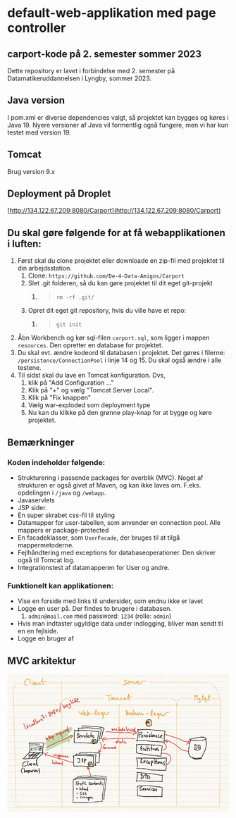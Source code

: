 # default-web-applikation med page controller

## carport-kode på 2. semester sommer 2023

Dette repository er lavet i forbindelse med 2. semester på
Datamatikeruddannelsen i Lyngby, sommer 2023.

## Java version
I pom.xml er diverse dependencies valgt, så projektet kan bygges og køres i Java 19. Nyere versioner af 
Java vil formentlig også fungere, men vi har kun testet med version 19.

## Tomcat
Brug version 9.x

## Deployment på Droplet
[http://134.122.67.209:8080/Carport](http://134.122.67.209:8080/Carport)

## Du skal gøre følgende for at få webapplikationen i luften:

1. Først skal du clone projektet eller downloade en zip-fil med projektet til din arbejdsstation.
   1. Clone: `https://github.com/De-4-Data-Amigos/Carport`
   2. Slet .git folderen, så du kan gøre projektet til dit eget git-projekt
      1. > `rm -rf .git/`
   3. Opret dit eget git repository, hvis du ville have et repo:
      1. > `git init`
2. Åbn Workbench og kør sql-filen `carport.sql`, som ligger i mappen `resources`. Den opretter en database for projektet. 
3. Du skal evt. ændre kodeord til databasen i projektet. Det gøres i filerne: `/persistence/ConnectionPool` i linje 14 og 15. Du skal også ændre i alle testene.
4. Til sidst skal du lave en Tomcat konfiguration. Dvs, 
   1. klik på "Add Configuration ..."
   2. Klik på "+" og vælg "Tomcat Server Local".
   3. Klik på "Fix knappen"
   4. Vælg war-exploded som deployment type
   5. Nu kan du klikke på den grønne play-knap for at bygge og køre projektet.

## Bemærkninger

### Koden indeholder følgende:

- Strukturering i passende packages for overblik (MVC). Noget af strukturen er også givet af Maven, og kan ikke laves om. F.eks. opdelingen i `/java` og `/webapp`.
- Javaservlets
- JSP sider. 
- En super skrabet css-fil til styling
- Datamapper for user-tabellen, som anvender en connection pool. Alle mappers er package-protected
- En facadeklasser, som `UserFacade`, der bruges til at tilgå mappermetoderne.
- Fejlhåndtering med exceptions for databaseoperationer. Den skriver også til Tomcat log.
- Integrationstest af datamapperen for User og andre.

### Funktionelt kan applikationen:

- Vise en forside med links til undersider, som endnu ikke er lavet
- Logge en user på. Der findes to brugere i databasen.
    1. `admin@mail.com` med password: `1234` (rolle: `admin`)
- Hvis man indtaster ugyldige data under indlogging, bliver man sendt til en en fejlside.
- Logge en bruger af

## MVC arkitektur

![](documentation/mvc.jpg)
